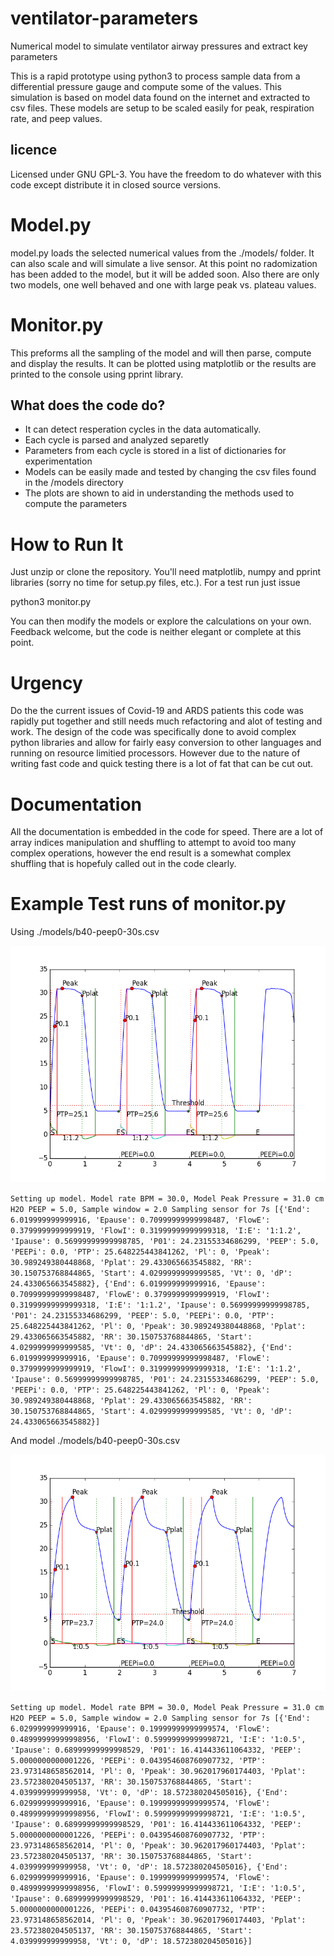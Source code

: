 # ventilator-parameters
Numerical model to simulate ventilator airway pressures and extract key parameters

This is a rapid prototype using python3 to process sample data from a differential pressure gauge and compute some of the values. This simulation is based on model data found on the internet and extracted to csv files. These models are setup to be scaled easily for peak, respiration rate, and peep values.

## licence
Licensed under GNU GPL-3. You have the freedom to do whatever with this code except distribute it in closed source versions.

# Model.py
model.py loads the selected numerical values from the ./models/ folder.  It can also scale and will simulate a live sensor. At this point no radomization has been added to the model, but it will be added soon. Also there are only two models, one well behaved and one with large peak vs. plateau values.

# Monitor.py
This preforms all the sampling of the model and will then parse, compute and display the results. It can be plotted using matplotlib or the results are printed to the console using pprint library.

## What does the code do?

* It can detect resperation cycles in the data automatically.
* Each cycle is parsed and analyzed separetly
* Parameters from each cycle is stored in a list of dictionaries for experimentation
* Models can be easily made and tested by changing the csv files found in the /models directory
* The plots are shown to aid in understanding the methods used to compute the parameters

# How to Run It
Just unzip or clone the repository.  You'll need matplotlib, numpy and pprint libraries (sorry no time for setup.py files, etc.).  For a test run just issue

python3 monitor.py

You can then modify the models or explore the calculations on your own. Feedback welcome, but the code is neither elegant or complete at this point.

# Urgency
Do the the current issues of Covid-19 and ARDS patients this code was rapidly put together and still needs much refactoring and alot of testing and work. The design of the code was specifically done to avoid complex python libraries and allow for fairly easy conversion to other languages and running on resource limitied processors. However due to the nature of writing fast code and quick testing there is a lot of fat that can be cut out.

# Documentation
All the documentation is embedded in the code for speed. There are a lot of array indices manipulation and shuffling to attempt to avoid too many complex operations, however the end result is a somewhat complex shuffling that is hopefuly called out in the code clearly.

# Example Test runs of monitor.py
Using ./models/b40-peep0-30s.csv

![model test](/snapshots/figure_1-2.png)

`Setting up model.
Model rate BPM = 30.0, Model Peak Pressure = 31.0 cm H2O
PEEP = 5.0, Sample window = 2.0
Sampling sensor for 7s
[{'End': 6.019999999999916,
  'Epause': 0.70999999999998487,
  'FlowE': 0.3799999999999919,
  'FlowI': 0.31999999999999318,
  'I:E': '1:1.2',
  'Ipause': 0.56999999999998785,
  'P01': 24.23155334686299,
  'PEEP': 5.0,
  'PEEPi': 0.0,
  'PTP': 25.648225443841262,
  'Pl': 0,
  'Ppeak': 30.989249380448868,
  'Pplat': 29.433065663545882,
  'RR': 30.150753768844865,
  'Start': 4.0299999999999585,
  'Vt': 0,
  'dP': 24.433065663545882},
 {'End': 6.019999999999916,
  'Epause': 0.70999999999998487,
  'FlowE': 0.3799999999999919,
  'FlowI': 0.31999999999999318,
  'I:E': '1:1.2',
  'Ipause': 0.56999999999998785,
  'P01': 24.23155334686299,
  'PEEP': 5.0,
  'PEEPi': 0.0,
  'PTP': 25.648225443841262,
  'Pl': 0,
  'Ppeak': 30.989249380448868,
  'Pplat': 29.433065663545882,
  'RR': 30.150753768844865,
  'Start': 4.0299999999999585,
  'Vt': 0,
  'dP': 24.433065663545882},
 {'End': 6.019999999999916,
  'Epause': 0.70999999999998487,
  'FlowE': 0.3799999999999919,
  'FlowI': 0.31999999999999318,
  'I:E': '1:1.2',
  'Ipause': 0.56999999999998785,
  'P01': 24.23155334686299,
  'PEEP': 5.0,
  'PEEPi': 0.0,
  'PTP': 25.648225443841262,
  'Pl': 0,
  'Ppeak': 30.989249380448868,
  'Pplat': 29.433065663545882,
  'RR': 30.150753768844865,
  'Start': 4.0299999999999585,
  'Vt': 0,
  'dP': 24.433065663545882}]`
  
  And model ./models/b40-peep0-30s.csv
  
  
![model test2](/snapshots/figure_1-1.png)
  
`Setting up model.
Model rate BPM = 30.0, Model Peak Pressure = 31.0 cm H2O
PEEP = 5.0, Sample window = 2.0
Sampling sensor for 7s
[{'End': 6.029999999999916,
  'Epause': 0.19999999999999574,
  'FlowE': 0.48999999999998956,
  'FlowI': 0.59999999999998721,
  'I:E': '1:0.5',
  'Ipause': 0.68999999999998529,
  'P01': 16.414433611064332,
  'PEEP': 5.0000000000001226,
  'PEEPi': 0.043954608760907732,
  'PTP': 23.973148658562014,
  'Pl': 0,
  'Ppeak': 30.962017960174403,
  'Pplat': 23.572380204505137,
  'RR': 30.150753768844865,
  'Start': 4.039999999999958,
  'Vt': 0,
  'dP': 18.572380204505016},
 {'End': 6.029999999999916,
  'Epause': 0.19999999999999574,
  'FlowE': 0.48999999999998956,
  'FlowI': 0.59999999999998721,
  'I:E': '1:0.5',
  'Ipause': 0.68999999999998529,
  'P01': 16.414433611064332,
  'PEEP': 5.0000000000001226,
  'PEEPi': 0.043954608760907732,
  'PTP': 23.973148658562014,
  'Pl': 0,
  'Ppeak': 30.962017960174403,
  'Pplat': 23.572380204505137,
  'RR': 30.150753768844865,
  'Start': 4.039999999999958,
  'Vt': 0,
  'dP': 18.572380204505016},
 {'End': 6.029999999999916,
  'Epause': 0.19999999999999574,
  'FlowE': 0.48999999999998956,
  'FlowI': 0.59999999999998721,
  'I:E': '1:0.5',
  'Ipause': 0.68999999999998529,
  'P01': 16.414433611064332,
  'PEEP': 5.0000000000001226,
  'PEEPi': 0.043954608760907732,
  'PTP': 23.973148658562014,
  'Pl': 0,
  'Ppeak': 30.962017960174403,
  'Pplat': 23.572380204505137,
  'RR': 30.150753768844865,
  'Start': 4.039999999999958,
  'Vt': 0,
  'dP': 18.572380204505016}]`
  
